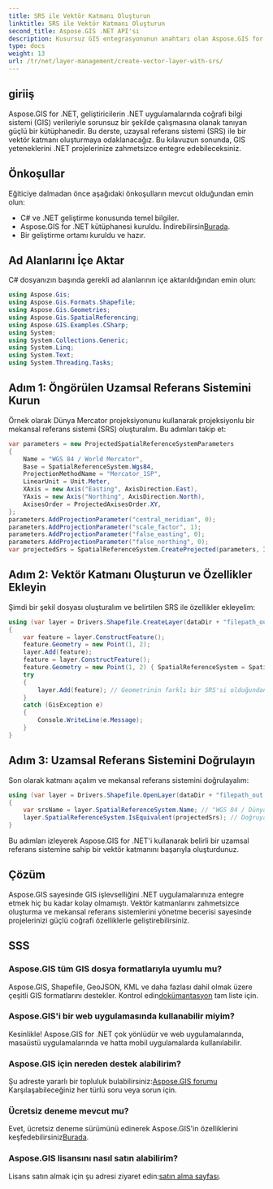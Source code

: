 ```yaml
---
title: SRS ile Vektör Katmanı Oluşturun
linktitle: SRS ile Vektör Katmanı Oluşturun
second_title: Aspose.GIS .NET API'si
description: Kusursuz GIS entegrasyonunun anahtarı olan Aspose.GIS for .NET'i keşfedin. Belirtilen uzamsal referans sistemleriyle vektör katmanlarını zahmetsizce oluşturun. Şimdi İndirin!
type: docs
weight: 13
url: /tr/net/layer-management/create-vector-layer-with-srs/
---
```

## giriiş
Aspose.GIS for .NET, geliştiricilerin .NET uygulamalarında coğrafi bilgi sistemi (GIS) verileriyle sorunsuz bir şekilde çalışmasına olanak tanıyan güçlü bir kütüphanedir. Bu derste, uzaysal referans sistemi (SRS) ile bir vektör katmanı oluşturmaya odaklanacağız. Bu kılavuzun sonunda, GIS yeteneklerini .NET projelerinize zahmetsizce entegre edebileceksiniz.
## Önkoşullar
Eğiticiye dalmadan önce aşağıdaki önkoşulların mevcut olduğundan emin olun:
- C# ve .NET geliştirme konusunda temel bilgiler.
-  Aspose.GIS for .NET kütüphanesi kuruldu. İndirebilirsin[Burada](https://releases.aspose.com/gis/net/).
- Bir geliştirme ortamı kuruldu ve hazır.
## Ad Alanlarını İçe Aktar
C# dosyanızın başında gerekli ad alanlarının içe aktarıldığından emin olun:
```csharp
using Aspose.Gis;
using Aspose.Gis.Formats.Shapefile;
using Aspose.Gis.Geometries;
using Aspose.Gis.SpatialReferencing;
using Aspose.GIS.Examples.CSharp;
using System;
using System.Collections.Generic;
using System.Linq;
using System.Text;
using System.Threading.Tasks;
```
## Adım 1: Öngörülen Uzamsal Referans Sistemini Kurun
Örnek olarak Dünya Mercator projeksiyonunu kullanarak projeksiyonlu bir mekansal referans sistemi (SRS) oluşturalım. Bu adımları takip et:
```csharp
var parameters = new ProjectedSpatialReferenceSystemParameters
{
    Name = "WGS 84 / World Mercator",
    Base = SpatialReferenceSystem.Wgs84,
    ProjectionMethodName = "Mercator_1SP",
    LinearUnit = Unit.Meter,
    XAxis = new Axis("Easting", AxisDirection.East),
    YAxis = new Axis("Northing", AxisDirection.North),
    AxisesOrder = ProjectedAxisesOrder.XY,
};
parameters.AddProjectionParameter("central_meridian", 0);
parameters.AddProjectionParameter("scale_factor", 1);
parameters.AddProjectionParameter("false_easting", 0);
parameters.AddProjectionParameter("false_northing", 0);
var projectedSrs = SpatialReferenceSystem.CreateProjected(parameters, Identifier.Epsg(3395));
```
## Adım 2: Vektör Katmanı Oluşturun ve Özellikler Ekleyin
Şimdi bir şekil dosyası oluşturalım ve belirtilen SRS ile özellikler ekleyelim:
```csharp
using (var layer = Drivers.Shapefile.CreateLayer(dataDir + "filepath_out.shp", new ShapefileOptions(), projectedSrs))
{
    var feature = layer.ConstructFeature();
    feature.Geometry = new Point(1, 2);
    layer.Add(feature);
    feature = layer.ConstructFeature();
    feature.Geometry = new Point(1, 2) { SpatialReferenceSystem = SpatialReferenceSystem.Nad83 };
    try
    {
        layer.Add(feature); // Geometrinin farklı bir SRS'si olduğundan bu bir istisna oluşturacaktır
    }
    catch (GisException e)
    {
        Console.WriteLine(e.Message);
    }
}
```
## Adım 3: Uzamsal Referans Sistemini Doğrulayın
Son olarak katmanı açalım ve mekansal referans sistemini doğrulayalım:
```csharp
using (var layer = Drivers.Shapefile.OpenLayer(dataDir + "filepath_out.shp"))
{
    var srsName = layer.SpatialReferenceSystem.Name; // "WGS 84 / Dünya Mercatörü"
    layer.SpatialReferenceSystem.IsEquivalent(projectedSrs); // Doğruya dönmeli
}
```
Bu adımları izleyerek Aspose.GIS for .NET'i kullanarak belirli bir uzamsal referans sistemine sahip bir vektör katmanını başarıyla oluşturdunuz.
## Çözüm
Aspose.GIS sayesinde GIS işlevselliğini .NET uygulamalarınıza entegre etmek hiç bu kadar kolay olmamıştı. Vektör katmanlarını zahmetsizce oluşturma ve mekansal referans sistemlerini yönetme becerisi sayesinde projelerinizi güçlü coğrafi özelliklerle geliştirebilirsiniz.
## SSS
### Aspose.GIS tüm GIS dosya formatlarıyla uyumlu mu?
 Aspose.GIS, Shapefile, GeoJSON, KML ve daha fazlası dahil olmak üzere çeşitli GIS formatlarını destekler. Kontrol edin[dokümantasyon](https://reference.aspose.com/gis/net/) tam liste için.
### Aspose.GIS'i bir web uygulamasında kullanabilir miyim?
Kesinlikle! Aspose.GIS for .NET çok yönlüdür ve web uygulamalarında, masaüstü uygulamalarında ve hatta mobil uygulamalarda kullanılabilir.
### Aspose.GIS için nereden destek alabilirim?
 Şu adreste yararlı bir topluluk bulabilirsiniz:[Aspose.GIS forumu](https://forum.aspose.com/c/gis/33) Karşılaşabileceğiniz her türlü soru veya sorun için.
### Ücretsiz deneme mevcut mu?
 Evet, ücretsiz deneme sürümünü edinerek Aspose.GIS'in özelliklerini keşfedebilirsiniz[Burada](https://releases.aspose.com/).
### Aspose.GIS lisansını nasıl satın alabilirim?
 Lisans satın almak için şu adresi ziyaret edin:[satın alma sayfası](https://purchase.aspose.com/buy).